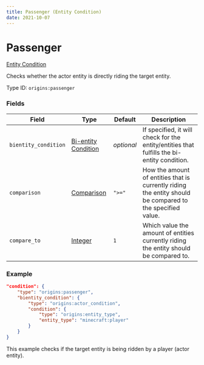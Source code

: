 ```yaml
---
title: Passenger (Entity Condition)
date: 2021-10-07
---
```

# Passenger

[Entity Condition](../entity_conditions.md)

Checks whether the actor entity is directly riding the target entity.

Type ID: `origins:passenger`

### Fields

Field | Type | Default | Description
------|------|---------|-------------
`bientity_condition` | [Bi-entity Condition](../bientity_conditions.md) | _optional_ | If specified, it will check for the entity/entities that fulfills the bi-entity condition.
`comparison` | [Comparison](../data_types/comparison.md) | `">="` | How the amount of entities that is currently riding the entity should be compared to the specified value.
`compare_to` | [Integer](../data_types/integer.md) | `1` | Which value the amount of entities currently riding the entity should be compared to.

### Example
```json
"condition": {
    "type": "origins:passenger",
    "bientity_condition": {
        "type": "origins:actor_condition",
        "condition": {
            "type": "origins:entity_type",
            "entity_type": "minecraft:player"
        }
    }
}
```
This example checks if the target entity is being ridden by a player (actor entity).
